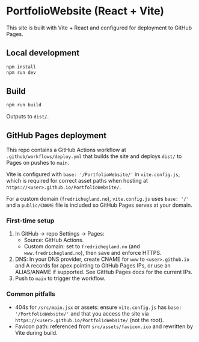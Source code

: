 # PortfolioWebsite (React + Vite)

This site is built with Vite + React and configured for deployment to GitHub Pages.

## Local development

```zsh
npm install
npm run dev
```

## Build

```zsh
npm run build
```

Outputs to `dist/`.

## GitHub Pages deployment

This repo contains a GitHub Actions workflow at `.github/workflows/deploy.yml` that builds the site and deploys `dist/` to Pages on pushes to `main`.

Vite is configured with `base: '/PortfolioWebsite/'` in `vite.config.js`, which is required for correct asset paths when hosting at `https://<user>.github.io/PortfolioWebsite/`.

For a custom domain (`fredrichegland.no`), `vite.config.js` uses `base: '/'` and a `public/CNAME` file is included so GitHub Pages serves at your domain.

### First-time setup

1. In GitHub → repo Settings → Pages:
   - Source: GitHub Actions.
   - Custom domain: set to `fredrichegland.no` (and `www.fredrichegland.no`), then save and enforce HTTPS.
2. DNS: In your DNS provider, create CNAME for `www` to `<user>.github.io` and A records for apex pointing to GitHub Pages IPs, or use an ALIAS/ANAME if supported. See GitHub Pages docs for the current IPs.
3. Push to `main` to trigger the workflow.

### Common pitfalls

- 404s for `/src/main.jsx` or assets: ensure `vite.config.js` has `base: '/PortfolioWebsite/'` and that you access the site via `https://<user>.github.io/PortfolioWebsite/` (not the root).
- Favicon path: referenced from `src/assets/favicon.ico` and rewritten by Vite during build.
